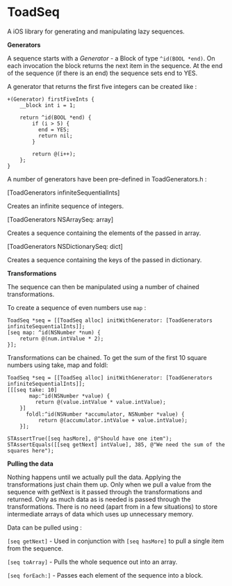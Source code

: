 ToadSeq
=======

A iOS library for generating and manipulating lazy sequences.

**Generators**

A sequence starts with a *Generator* - a Block of type `^id(BOOL *end)`. On each invocation the block returns the next item in the sequence. At the end of the sequence (if there is an end) the sequence sets end to YES.

A generator that returns the first five integers can be created like :

    +(Generator) firstFiveInts {
        __block int i = 1;
    
        return ^id(BOOL *end) {
            if (i > 5) {
              end = YES;
              return nil;
            }

            return @(i++);
        };
    }

A number of generators have been pre-defined in ToadGenerators.h :

   [ToadGenerators infiniteSequentialInts]

Creates an infinite sequence of integers.

   [ToadGenerators NSArraySeq: array]
 
Creates a sequence containing the elements of the passed in array.

   [ToadGenerators NSDictionarySeq: dict]

Creates a sequence containing the keys of the passed in dictionary.


**Transformations**

The sequence can then be manipulated using a number of chained transformations.

To create a sequence of even numbers use `map` :

    ToadSeq *seq = [[ToadSeq alloc] initWithGenerator: [ToadGenerators infiniteSequentialInts]];
    [seq map: ^id(NSNumber *num) {
        return @(num.intValue * 2);
    }];

Transformations can be chained. To get the sum of the first 10 square numbers using take, map and foldl:

    ToadSeq *seq = [[ToadSeq alloc] initWithGenerator: [ToadGenerators infiniteSequentialInts]];
    [[[seq take: 10]
           map:^id(NSNumber *value) {
             return @(value.intValue * value.intValue);
        }]
          foldl:^id(NSNumber *accumulator, NSNumber *value) {
              return @(accumulator.intValue + value.intValue);
        }];

    STAssertTrue([seq hasMore], @"Should have one item");
    STAssertEquals([[seq getNext] intValue], 385, @"We need the sum of the squares here");


**Pulling the data**

Nothing happens until we actually pull the data. Applying the transformations just chain them up. Only when we pull a value from the sequence with getNext is it passed through the transformations and returned. Only as much data as is needed is passed through the transformations. There is no need (apart from in a few situations) to store intermediate arrays of data which uses up unnecessary memory.

Data can be pulled using :

`[seq getNext]` - Used in conjunction with `[seq hasMore]` to pull a single item from the sequence.

`[seq toArray]` - Pulls the whole sequence out into an array.

`[seq forEach:]` - Passes each element of the sequence into a block.





